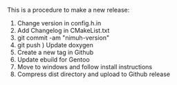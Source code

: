 This is a procedure to make a new release:
1) Change version in config.h.in
2) Add Changelog in CMakeList.txt
3) git commit -am "nimuh-version"
4) git push
 ) Update doxygen
5) Create a new tag in Github
6) Update ebuild for Gentoo
7) Move to windows and follow install instructions
8) Compress dist directory and upload to Github release
